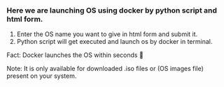 ### Here we are launching OS using docker by python script and html form.

1. Enter the OS name you want to give in html form and submit it.
2. Python script will get executed and launch os by docker in terminal.

Fact: Docker launches the OS within seconds :rocket:

Note: It is only available for downloaded .iso files or (OS images file) present on your system.
